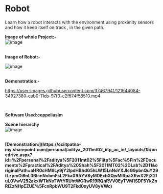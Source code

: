 # Robot
Learn how a robot interacts with the environment using proximity sensors and how it keep itself on track , in the given path.

<b>Image of whole Project:-</b>
<br>
![image](https://user-images.githubusercontent.com/37467941/121643825-e7160680-caaf-11eb-96b0-ae7726dd233a.png)

<br>
<b>Image of Robot:-</b>
<br>

![image](https://user-images.githubusercontent.com/37467941/121644779-1416e900-cab1-11eb-89cf-b5cab8e371cd.png)



<br>
<b>Demonstration:-</b>

https://user-images.githubusercontent.com/37467941/121644084-34927380-cab0-11eb-97f0-e2f574f58510.mp4

<br>


<b>Software Used:coppeliasim</b>
<br>

<b>Scene hierarchy</b>
<br>
![image](https://user-images.githubusercontent.com/37467941/121644321-80451d00-cab0-11eb-9d44-4aa6f55c57da.png)


<br>
<b>
 [Demonstration:](https://cciitpatna-my.sharepoint.com/personal/aditya_2011mt02_iitp_ac_in/_layouts/15/onedrive.aspx?id=%2Fpersonal%2Faditya%5F2011mt02%5Fiitp%5Fac%5Fin%2FDocuments%2Fpractical%2FAditya%20Shah%5F2011MT02%2DLab%2D11&originalPath=aHR0cHM6Ly9jY2lpdHBhdG5hLW15LnNoYXJlcG9pbnQuY29tLzpmOi9nL3BlcnNvbmFsL2FkaXR5YV8yMDExbXQwMl9paXRwX2FjX2luL0VwV252akxWTkNsTWtYRUhtWGRwR19RQnRVV0EyTVM1SDF5YkZnRlZzNHpEZUE%5FcnRpbWU9T2Fkd0xyUV8yVWc)

